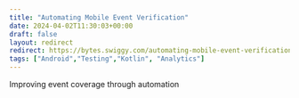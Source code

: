 ```yaml
---
title: "Automating Mobile Event Verification"
date: 2024-04-02T11:30:03+00:00
draft: false
layout: redirect
redirect: https://bytes.swiggy.com/automating-mobile-event-verification-1d840f39d300?source=rss-527d2f7f4406------2
tags: ["Android","Testing","Kotlin", "Analytics"]
---
```

Improving event coverage through automation
